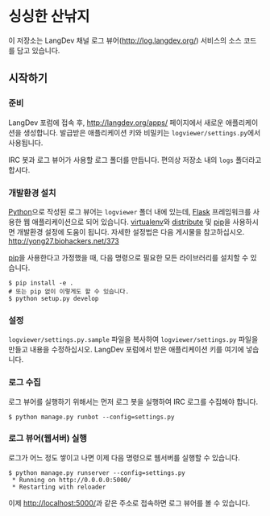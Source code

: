 싱싱한 산낚지
===========

이 저장소는 LangDev 채널 로그 뷰어(<http://log.langdev.org/>) 서비스의
소스 코드를 담고 있습니다.


시작하기
--------

### 준비

LangDev 포럼에 접속 후, <http://langdev.org/apps/> 페이지에서 새로운
애플리케이션을 생성합니다. 발급받은 애플리케이션 키와 비밀키는
`logviewer/settings.py`에서 사용됩니다.

IRC 봇과 로그 뷰어가 사용할 로그 폴더를 만듭니다. 편의상 저장소 내의 `logs`
폴더라고 합시다.

### 개발환경 설치

[Python][]으로 작성된 로그 뷰어는 `logviewer` 폴더 내에 있는데, [Flask][]
프레임워크를 사용한 웹 애플리케이션으로 되어 있습니다. [virtualenv][]와
[distribute][] 및 [pip][]을 사용하시면 개발환경 설정에 도움이 됩니다. 자세한
설정법은 다음 게시물을 참고하십시오. <http://yong27.biohackers.net/373>

[pip][]을 사용한다고 가정했을 때, 다음 명령으로 필요한 모든 라이브러리를 설치할
수 있습니다.

    $ pip install -e .
    # 또는 pip 없이 이렇게도 할 수 있습니다.
    $ python setup.py develop

[Python]: http://python.org/
[Flask]: http://flask.pocoo.org/
[virtualenv]: http://pypi.python.org/pypi/virtualenv
[distribute]: http://pypi.python.org/pypi/distribute
[pip]: http://pypi.python.org/pypi/pip

### 설정

`logviewer/settings.py.sample` 파일을 복사하여
`logviewer/settings.py` 파일을 만들고 내용을 수정하십시오. LangDev
포럼에서 받은 애플리케이션 키를 여기에 넣습니다.

### 로그 수집

로그 뷰어를 실행하기 위해서는 먼저 로그 봇을 실행하여 IRC 로그를 수집해야
합니다.

    $ python manage.py runbot --config=settings.py


### 로그 뷰어(웹서버) 실행

로그가 어느 정도 쌓이고 나면 이제 다음 명령으로 웹서버를 실행할 수 있습니다.

    $ python manage.py runserver --config=settings.py
     * Running on http://0.0.0.0:5000/
     * Restarting with reloader

이제 <http://localhost:5000/>과 같은 주소로 접속하면 로그 뷰어를 볼 수
있습니다.
